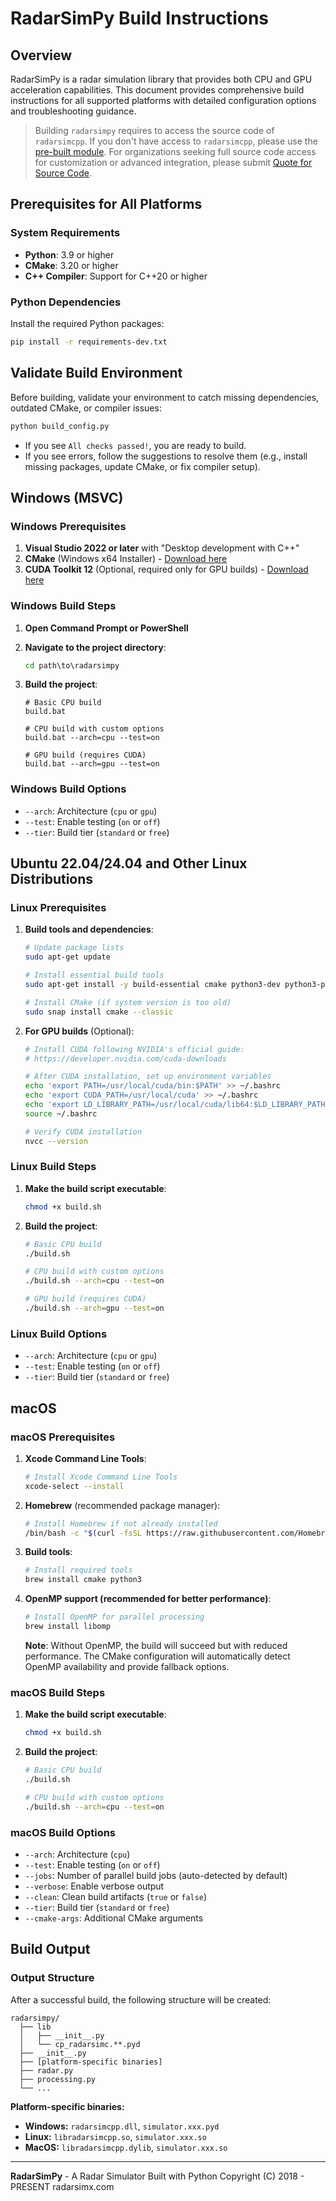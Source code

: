 # RadarSimPy Build Instructions

## Overview

RadarSimPy is a radar simulation library that provides both CPU and GPU acceleration capabilities. This document provides comprehensive build instructions for all supported platforms with detailed configuration options and troubleshooting guidance.

> Building `radarsimpy` requires to access the source code of `radarsimcpp`. If you don't have access to `radarsimcpp`, please use the [pre-built module](https://radarsimx.com/product/radarsimpy/). For organizations seeking full source code access for customization or advanced integration, please submit [Quote for Source Code](https://radarsimx.com/quote-for-source-code/).

## Prerequisites for All Platforms

### System Requirements

- **Python**: 3.9 or higher
- **CMake**: 3.20 or higher
- **C++ Compiler**: Support for C++20 or higher

### Python Dependencies

Install the required Python packages:

```bash
pip install -r requirements-dev.txt
```

## Validate Build Environment

Before building, validate your environment to catch missing dependencies, outdated CMake, or compiler issues:

```bash
python build_config.py
```

- If you see `All checks passed!`, you are ready to build.
- If you see errors, follow the suggestions to resolve them (e.g., install missing packages, update CMake, or fix compiler setup).

## Windows (MSVC)

### Windows Prerequisites

1. **Visual Studio 2022 or later** with "Desktop development with C++"
2. **CMake** (Windows x64 Installer) - [Download here](https://cmake.org/download/)
3. **CUDA Toolkit 12** (Optional, required only for GPU builds) - [Download here](https://developer.nvidia.com/cuda-downloads)

### Windows Build Steps

1. **Open Command Prompt or PowerShell**

2. **Navigate to the project directory**:

   ```cmd
   cd path\to\radarsimpy
   ```

3. **Build the project**:

   ```batch
   # Basic CPU build
   build.bat

   # CPU build with custom options
   build.bat --arch=cpu --test=on

   # GPU build (requires CUDA)
   build.bat --arch=gpu --test=on
   ```

### Windows Build Options

- `--arch`: Architecture (`cpu` or `gpu`)
- `--test`: Enable testing (`on` or `off`)
- `--tier`: Build tier (`standard` or `free`)

## Ubuntu 22.04/24.04 and Other Linux Distributions

### Linux Prerequisites

1. **Build tools and dependencies**:

   ```bash
   # Update package lists
   sudo apt-get update

   # Install essential build tools
   sudo apt-get install -y build-essential cmake python3-dev python3-pip

   # Install CMake (if system version is too old)
   sudo snap install cmake --classic
   ```

2. **For GPU builds** (Optional):

   ```bash
   # Install CUDA following NVIDIA's official guide:
   # https://developer.nvidia.com/cuda-downloads

   # After CUDA installation, set up environment variables
   echo 'export PATH=/usr/local/cuda/bin:$PATH' >> ~/.bashrc
   echo 'export CUDA_PATH=/usr/local/cuda' >> ~/.bashrc
   echo 'export LD_LIBRARY_PATH=/usr/local/cuda/lib64:$LD_LIBRARY_PATH' >> ~/.bashrc
   source ~/.bashrc

   # Verify CUDA installation
   nvcc --version
   ```

### Linux Build Steps

1. **Make the build script executable**:

   ```bash
   chmod +x build.sh
   ```

2. **Build the project**:

   ```bash
   # Basic CPU build
   ./build.sh

   # CPU build with custom options
   ./build.sh --arch=cpu --test=on

   # GPU build (requires CUDA)
   ./build.sh --arch=gpu --test=on
   ```

### Linux Build Options

- `--arch`: Architecture (`cpu` or `gpu`)
- `--test`: Enable testing (`on` or `off`)
- `--tier`: Build tier (`standard` or `free`)

## macOS

### macOS Prerequisites

1. **Xcode Command Line Tools**:

   ```bash
   # Install Xcode Command Line Tools
   xcode-select --install
   ```

2. **Homebrew** (recommended package manager):

   ```bash
   # Install Homebrew if not already installed
   /bin/bash -c "$(curl -fsSL https://raw.githubusercontent.com/Homebrew/install/HEAD/install.sh)"
   ```

3. **Build tools**:

   ```bash
   # Install required tools
   brew install cmake python3
   ```

4. **OpenMP support (recommended for better performance)**:

   ```bash
   # Install OpenMP for parallel processing
   brew install libomp
   ```

   **Note**: Without OpenMP, the build will succeed but with reduced performance. The CMake configuration will automatically detect OpenMP availability and provide fallback options.

### macOS Build Steps

1. **Make the build script executable**:

   ```bash
   chmod +x build.sh
   ```

2. **Build the project**:

   ```bash
   # Basic CPU build
   ./build.sh

   # CPU build with custom options
   ./build.sh --arch=cpu --test=on
   ```

### macOS Build Options

- `--arch`: Architecture (`cpu`)
- `--test`: Enable testing (`on` or `off`)
- `--jobs`: Number of parallel build jobs (auto-detected by default)
- `--verbose`: Enable verbose output
- `--clean`: Clean build artifacts (`true` or `false`)
- `--tier`: Build tier (`standard` or `free`)
- `--cmake-args`: Additional CMake arguments

## Build Output

### Output Structure

After a successful build, the following structure will be created:

```text
radarsimpy/
  ├── lib
  │   ├── __init__.py
  │   └── cp_radarsimc.**.pyd
  ├── __init__.py
  ├── [platform-specific binaries]
  ├── radar.py
  ├── processing.py
  └── ...
```

**Platform-specific binaries:**

- **Windows:** `radarsimcpp.dll`, `simulator.xxx.pyd`
- **Linux:** `libradarsimcpp.so`, `simulator.xxx.so`
- **MacOS:** `libradarsimcpp.dylib`, `simulator.xxx.so`

---

**RadarSimPy** - A Radar Simulator Built with Python
Copyright (C) 2018 - PRESENT radarsimx.com
